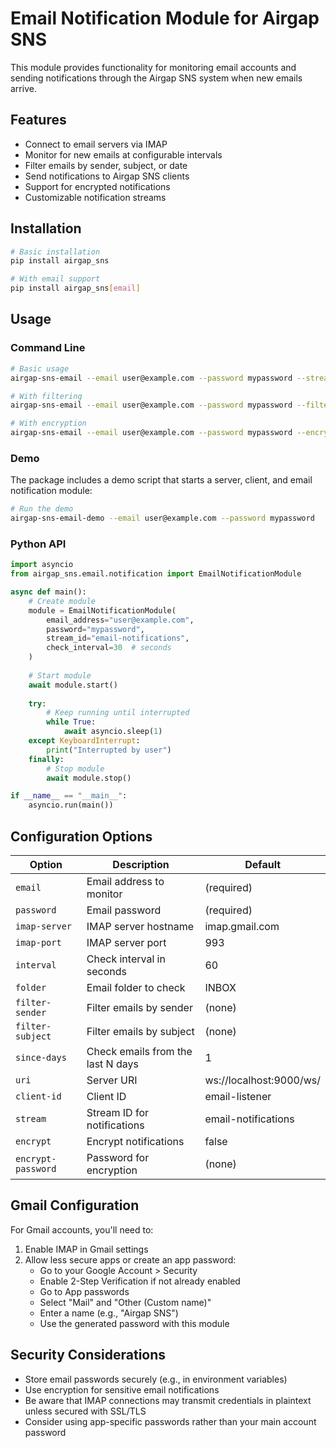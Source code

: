 # Email Notification Module for Airgap SNS

This module provides functionality for monitoring email accounts and sending notifications through the Airgap SNS system when new emails arrive.

## Features

- Connect to email servers via IMAP
- Monitor for new emails at configurable intervals
- Filter emails by sender, subject, or date
- Send notifications to Airgap SNS clients
- Support for encrypted notifications
- Customizable notification streams

## Installation

```bash
# Basic installation
pip install airgap_sns

# With email support
pip install airgap_sns[email]
```

## Usage

### Command Line

```bash
# Basic usage
airgap-sns-email --email user@example.com --password mypassword --stream email-notifications

# With filtering
airgap-sns-email --email user@example.com --password mypassword --filter-sender important@example.com

# With encryption
airgap-sns-email --email user@example.com --password mypassword --encrypt --encrypt-password mysecretkey
```

### Demo

The package includes a demo script that starts a server, client, and email notification module:

```bash
# Run the demo
airgap-sns-email-demo --email user@example.com --password mypassword
```

### Python API

```python
import asyncio
from airgap_sns.email.notification import EmailNotificationModule

async def main():
    # Create module
    module = EmailNotificationModule(
        email_address="user@example.com",
        password="mypassword",
        stream_id="email-notifications",
        check_interval=30  # seconds
    )
    
    # Start module
    await module.start()
    
    try:
        # Keep running until interrupted
        while True:
            await asyncio.sleep(1)
    except KeyboardInterrupt:
        print("Interrupted by user")
    finally:
        # Stop module
        await module.stop()

if __name__ == "__main__":
    asyncio.run(main())
```

## Configuration Options

| Option | Description | Default |
|--------|-------------|---------|
| `email` | Email address to monitor | (required) |
| `password` | Email password | (required) |
| `imap-server` | IMAP server hostname | imap.gmail.com |
| `imap-port` | IMAP server port | 993 |
| `interval` | Check interval in seconds | 60 |
| `folder` | Email folder to check | INBOX |
| `filter-sender` | Filter emails by sender | (none) |
| `filter-subject` | Filter emails by subject | (none) |
| `since-days` | Check emails from the last N days | 1 |
| `uri` | Server URI | ws://localhost:9000/ws/ |
| `client-id` | Client ID | email-listener |
| `stream` | Stream ID for notifications | email-notifications |
| `encrypt` | Encrypt notifications | false |
| `encrypt-password` | Password for encryption | (none) |

## Gmail Configuration

For Gmail accounts, you'll need to:

1. Enable IMAP in Gmail settings
2. Allow less secure apps or create an app password:
   - Go to your Google Account > Security
   - Enable 2-Step Verification if not already enabled
   - Go to App passwords
   - Select "Mail" and "Other (Custom name)"
   - Enter a name (e.g., "Airgap SNS")
   - Use the generated password with this module

## Security Considerations

- Store email passwords securely (e.g., in environment variables)
- Use encryption for sensitive email notifications
- Be aware that IMAP connections may transmit credentials in plaintext unless secured with SSL/TLS
- Consider using app-specific passwords rather than your main account password
